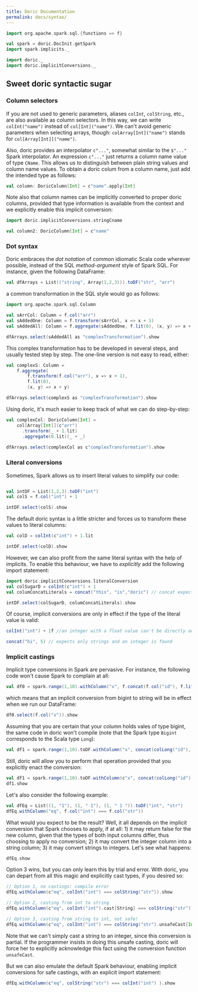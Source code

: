 ```yaml
---
title: Doric Documentation
permalink: docs/syntax/
---
```


```scala mdoc:invisible
import org.apache.spark.sql.{functions => f}

val spark = doric.DocInit.getSpark
import spark.implicits._

import doric._
import doric.implicitConversions._
```

## Sweet doric syntactic sugar

### Column selectors

If you are not used to generic parameters, aliases `colInt`, `colString`, etc., are also available as column selectors.
In this way, we can write `colInt("name")` instead of `col[Int]("name")`. We can't avoid generic parameters when
selecting arrays, though: `colArray[Int]("name")` stands for `col[Array[Int]]("name")`.

Also, doric provides an interpolator `c"..."`,
somewhat similar to the `$"..."` Spark interpolator. An expression `c"..."` just returns a column name value of type
`CName`. This allows us to distinguish between plain string values and column name values. To obtain a doric colum
from a column name, just add the intended type as follows:

```scala mdoc
val column: DoricColumn[Int] = c"name".apply[Int]
``` 

Note also that column names can be implicitly converted to proper doric columns, provided that type information is
available from the context and we explicitly enable this implicit conversion:
```scala mdoc
import doric.implicitConversions.stringCname

val column2: DoricColumn[Int] = c"name"
```

### Dot syntax

Doric embraces the _dot notation_ of common idiomatic Scala code wherever possible, instead of the SQL
_method-argument_ style of Spark SQL. For instance, given the following DataFrame:
```scala mdoc
val dfArrays = List(("string", Array(1,2,3))).toDF("str", "arr")
```

a common transformation in the SQL style would go as follows:
```scala mdoc
import org.apache.spark.sql.Column

val sArrCol: Column = f.col("arr")
val sAddedOne: Column = f.transform(sArrCol, x => x + 1)
val sAddedAll: Column = f.aggregate(sAddedOne, f.lit(0), (x, y) => x + y)

dfArrays.select(sAddedAll as "complexTransformation").show
```

[//]: # (NOTE JM: why?)

This complex transformation has to be developed in several steps, and usually tested step by step.
The one-line version is not easy to read, either:

```scala mdoc
val complexS: Column = 
    f.aggregate(
        f.transform(f.col("arr"), x => x + 1), 
        f.lit(0), 
        (x, y) => x + y)

dfArrays.select(complexS as "complexTransformation").show
```

Using doric, it's much easier to keep track of what we can do step-by-step:
```scala mdoc
val complexCol: DoricColumn[Int] = 
    col[Array[Int]](c"arr")
      .transform(_ + 1.lit)
      .aggregate(0.lit)(_ + _)
  
dfArrays.select(complexCol as c"complexTransformation").show
```

### Literal conversions

Sometimes, Spark allows us to insert literal values to simplify our code:

```scala mdoc

val intDF = List(1,2,3).toDF("int")
val colS = f.col("int") + 1

intDF.select(colS).show
```

The default doric syntax is a little stricter and forces us to transform these values to literal columns:

```scala mdoc
val colD = colInt(c"int") + 1.lit

intDF.select(colD).show
```

However, we can also profit from the same literal syntax with the help of implicits. To enable this behaviour,
we have to _explicitly_ add the following import statement:

```scala mdoc
import doric.implicitConversions.literalConversion
val colSugarD = colInt(c"int") + 1
val columConcatLiterals = concat("this", "is","doric") // concat expects DoricColumn[String] values, the conversion puts them as expected

intDF.select(colSugarD, columConcatLiterals).show
```

Of course, implicit conversions are only in effect if the type of the literal value is valid:
```scala mdoc:fail
colInt("int") + 1f //an integer with a float value can't be directly added in doric
```
```scala mdoc
concat("hi", 5) // expects only strings and an integer is found
```

### Implicit castings

Implicit type conversions in Spark are pervasive. For instance, the following code won't cause Spark to complain at all:

```scala mdoc
val df0 = spark.range(1,10).withColumn("x", f.concat(f.col("id"), f.lit("jander")))
```

which means that an implicit conversion from bigint to string will be in effect when we run our DataFrame:

```scala mdoc
df0.select(f.col("x")).show
```

Assuming that you are certain that your column holds vales of type bigint, the same code in doric won't compile
(note that the Spark type `Bigint` corresponds to the Scala type `Long`):

```scala mdoc:fail
val df1 = spark.range(1,10).toDF.withColumn("x", concat(colLong("id"), "jander".lit))
```

Still, doric will allow you to perform that operation provided that you explicitly enact the conversion:

```scala mdoc
val df1 = spark.range(1,10).toDF.withColumn(c"x", concat(colLong("id").cast[String], "jander".lit))
df1.show
```

Let's also consider the following example:

```scala mdoc
val dfEq = List((1, "1"), (1, " 1"), (1, " 1 ")).toDF("int", "str")
dfEq.withColumn("eq", f.col("int") === f.col("str"))
```

What would you expect to be the result? Well, it all depends on the implicit conversion that Spark chooses to apply, 
if at all: 1) it may return false for the new column, given that the types of both input columns differ, 
thus choosing to apply no conversion; 2) it may convert the integer column into a string column; 
3) it may convert strings to integers. Let's see what happens:

```scala mdoc
dfEq.show
```

Option 3 wins, but you can only learn this by trial and error. With doric, you can depart from all this magic and 
explicitly cast types, if you desired so:

```scala mdoc:fail
// Option 1, no castings: compile error
dfEq.withColumn(c"eq", colInt("int") === colString("str")).show
```

```scala mdoc
// Option 2, casting from int to string
dfEq.withColumn(c"eq", colInt("int").cast[String] === colString("str")).show
```

```scala mdoc
// Option 3, casting from string to int, not safe!
dfEq.withColumn(c"eq", colInt("int") === colString("str").unsafeCast[Int]).show
```

Note that we can't simply cast a string to an integer, since this conversion is partial. If the programmer insists 
in doing this unsafe casting, doric will force her to explicitly acknowledge this fact using the conversion function 
`unsafeCast`.

But we can also emulate the default Spark behaviour, enabling implicit conversions for safe castings, 
with an explicit import statement:

```scala mdoc
dfEq.withColumn(c"eq", colString("str") === colInt("int") ).show
```

